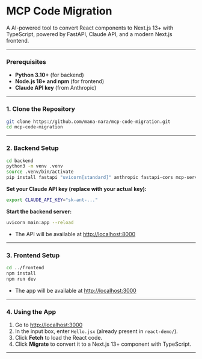 # MCP Code Migration

A AI-powered tool to convert React components to Next.js 13+ with TypeScript, powered by FastAPI, Claude API, and a modern Next.js frontend.

---

### Prerequisites

- **Python 3.10+** (for backend)
- **Node.js 18+ and npm** (for frontend)
- **Claude API key** (from Anthropic)

---

### 1. Clone the Repository

```bash
git clone https://github.com/mana-nara/mcp-code-migration.git
cd mcp-code-migration
```

---

### 2. Backend Setup

```bash
cd backend
python3 -m venv .venv
source .venv/bin/activate
pip install fastapi "uvicorn[standard]" anthropic fastapi-cors mcp-server-git
```

**Set your Claude API key (replace with your actual key):**
```bash
export CLAUDE_API_KEY="sk-ant-..."
```

**Start the backend server:**
```bash
uvicorn main:app --reload
```
- The API will be available at [http://localhost:8000](http://localhost:8000)

---

### 3. Frontend Setup

```bash
cd ../frontend
npm install
npm run dev
```
- The app will be available at [http://localhost:3000](http://localhost:3000)

---

### 4. Using the App

1. Go to [http://localhost:3000](http://localhost:3000)
2. In the input box, enter `Hello.jsx` (already present in `react-demo/`).
3. Click **Fetch** to load the React code.
4. Click **Migrate** to convert it to a Next.js 13+ component with TypeScript.

---

